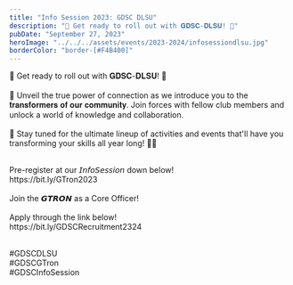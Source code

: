 ```yaml
---
title: "Info Session 2023: GDSC DLSU"
description: "🤖 Get ready to roll out with 𝐆𝐃𝐒𝐂-𝐃𝐋𝐒𝐔! 🚀"
pubDate: "September 27, 2023"
heroImage: "../../../assets/events/2023-2024/infosessiondlsu.jpg"
borderColor: "border-[#F4B400]"
---
```


🤖 Get ready to roll out with 𝐆𝐃𝐒𝐂-𝐃𝐋𝐒𝐔! 🚀 <br />
<br />
🔧 Unveil the true power of connection as we introduce you to the 𝐭𝐫𝐚𝐧𝐬𝐟𝐨𝐫𝐦𝐞𝐫𝐬 𝐨𝐟 𝐨𝐮𝐫 𝐜𝐨𝐦𝐦𝐮𝐧𝐢𝐭𝐲. Join forces with fellow club members and unlock a world of knowledge and collaboration. <br />
<br />
🌟 Stay tuned for the ultimate lineup of activities and events that'll have you transforming your skills all year long! 📅💡 <br />

<br />
Pre-register at our 𝘐𝘯𝘧𝘰𝘚𝘦𝘴𝘴𝘪𝘰𝘯 down below! <br />
https://bit.ly/GTron2023 <br />

<br />
Join the 𝙂𝙏𝙍𝙊𝙉 as a Core Officer! <br />

<br />
Apply through the link below! <br />
https://bit.ly/GDSCRecruitment2324 <br /><br />

#GDSCDLSU <br />
#GDSCGTron <br />
#GDSCInfoSession
